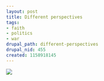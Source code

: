 ```yaml
--- 
layout: post
title: Different perspectives
tags: 
- faith
- politics
- war
drupal_path: different-perspectives
drupal_nid: 455
created: 1158918145
---
```

<img src="/files/perspectives.png" />
